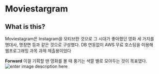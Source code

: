 # Moviestargram

## What is this?
Moviestagram은 Instagram을 모티브한 것으로 그 시대가 좋아했던 영화 세 가지를 명대사, 명장면 등과 같은 것으로 구성했다. DB 연동없이 AWS 무료 호스팅을 이용해 웹프로그래밍 과목 과제 제출용이었다

**Forward**
이걸 기획할 땐 영화를 볼 때 풍기는 색깔 별로 모아두는 것이 목표였다. ![enter image description here](https://lh3.googleusercontent.com/B5UdCeQiEm6TdANlpWvUW_aWcOtiM9Fp11uxa3uxwIrVslrmVwIzcevbOhsj7f18MsW9fKYk1b6MTptnLsa89yItxT2-d3xzd-NSFPL4CZJYffadVrHSR028qyVmf6UvLsfiq6gs2M17NKBKvZpvIVv7KtJg9Iyxr9WyLoH8wPqZDCI4vUTphZnMzht2LF3HPrdfheKc6Sg7ES0PXRYpYxsOJJXg7PX8yyzrMdH3DODnoroOxR3Zxp6_rcUpqur2zVAVQ46ghTLd_HyWvXbQ7S6A1-kFwEpviude9sXspSE9lSkON_qd9S4R-O8CAHITRaue18MLilrt6q7xUqFKdwleGLuPtTx_MMNx2EFM6R1oabm9lMp1dNfwI6Zc-T5V1k8l7R5oCXCLyZx3j6jjzHTVP7QGh3I-oT2rO3IbOxxA-5mqihvSQBUd6XBbzmbwlNij3uSCcc4MJDyqCGWo2m4tzBIs-ikOauURGUy2qiMLzJWNbcf9zgNmN-P9B8wDLuHFKtiGXWdjXGD4kVWhU9dGV9s-jVJlnwmOeK3oGdCi_EYm5yw4rIux9Xv8Dc7bTWxVUTuUzLMpB-FiloKbEvznbAdCUimlCTM5JyXQk71FYvkGatWniQNLLwGswl3tHddqP1KmYzLvfEoibXClElCnGkKbtwyJXC22RTon_fBNUn8Tiu9ZGPAK7d6EjwEzA7yZqI9iJpxqeSzuo3cD8ANO_0nyeQ3h40ZsgDEnZ3iNgVDoCA=w1355-h728-no)
